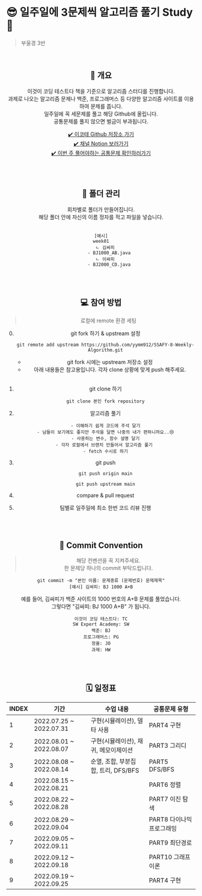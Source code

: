 # 😎 일주일에 3문제씩 알고리즘 풀기 Study 🚩
> 부울경 3반 
<br/>
 
<center><h2>👋 개요</h2><center>

이것이 코딩 테스트다 책을 기준으로 알고리즘 스터디를 진행합니다.<br/>
과제로 나오는 알고리즘 문제나 백준, 프로그래머스 등 다양한 알고리즘 사이트를 이용하여 문제를 풉니다.<br/>
일주일에 꼭 세문제를 풀고 해당 Github에 올립니다.<br/>
공통문제를 풀지 않으면 벌금이 부과됩니다.<br/>

[✔️ 이코테 Github 저장소 가기](https://github.com/ndb796/python-for-coding-test)<br/>
[✔️ 채널 Notion 보러가기](https://www.notion.so/yeomss/744e51fd59ac462cac41d793184aeb06)<br/>
[✔️ 이번 주 풀어야하는 공통문제 확인하러가기](https://www.notion.so/yeomss/3-11-10b12d38353c4f7c9968c453214f5741)<br/>
 
<br/>
<br/>

<center><h2>📝 폴더 관리</h2><center>
회차별로 폴더가 만들어집니다.<br/>
해당 폴더 안에 자신의 이름 정자를 적고 파일을 넣습니다.
<br/>
<br/>

```
[예시]
week01
   ㄴ 김싸피
      - BJ1000_AB.java
   ㄴ 이싸피
      - BJ2000_CD.java
```

<br/>
<br/>

<center><h2>💻 참여 방법</h2><center>

> 로컬에 remote 환경 세팅

0. git fork 하기 & upstream 설정
   <pre><code>git remote add upstream https://github.com/yymm912/SSAFY-8-Weekly-Algorithm.git</code></pre>

   - git fork 시에는 upstream 저장소 설정
   - 아래 내용들은 참고용입니다. 각자 clone 상황에 맞게 push 해주세요.
   <br/>

1. git clone 하기<br/>
   <pre><code>git clone 본인 fork repository</code></pre>

2. 알고리즘 풀기<br/>

   <pre><code>- 이해하기 쉽게 코드에 주석 달기
   - 남들이 보기에도 좋지만 주석을 달면 나중의 내가 편하니까요..😢
   - 사용하는 변수, 함수 설명 달기
   - 각자 로컬에서 브랜치 만들어서 알고리즘 풀기 
   - fetch 수시로 하기
   </code></pre>

3. git push<br/>
   <pre><code>git push origin main</code></pre>
   <pre><code>git push upstream main</code></pre>

4. compare & pull request<br/>

5. 팀별로 일주일에 최소 한번 코드 리뷰 진행<br/>

<br/><br/>

<center><h2>📕 Commit Convention</h2><center>

> 해당 컨벤션을 꼭 지켜주세요. <br/>
> 한 문제당 하나의 commit 부탁드립니다.

```
git commit -m "본인 이름: 문제종류 (문제번호) 문제제목"
[예시] 김싸피: BJ 1000 A+B
```
예를 들어, 김싸피가 백준 사이트의 1000 번호의 A+B 문제를 풀었습니다.<br/>
그렇다면 "김싸피: BJ 1000 A+B" 가 됩니다.<br/>

```
이것이 코딩 테스트다: TC
SW Expert Academy: SW
백준: BJ
프로그래머스: PG
정올: JO
과제: HW
```


<br/><br/>

<center><h2>🗓 일정표</h2><center>

| INDEX | 기간                    | 수업 내용    | 공통문제 유형 |
| ----- | ----------------------- | ------- | --------- |
| 1     | 2022.07.25 ~ 2022.07.31 | 구현(시뮬레이션), 델타 사용 | PART4 구현 |
| 2     | 2022.08.01 ~ 2022.08.07 | 구현(시뮬레이션), 재귀, 메모이제이션 | PART3 그리디 |
| 3     | 2022.08.08 ~ 2022.08.14 | 순열, 조합, 부분집합, 트리, DFS/BFS | PART5 DFS/BFS |
| 4     | 2022.08.15 ~ 2022.08.21 |  | PART6 정렬 |
| 5     | 2022.08.22 ~ 2022.08.28 |  | PART7 이진 탐색 |
| 6    | 2022.08.29 ~ 2022.09.04 |  | PART8 다이나믹 프로그래밍 |
| 7     | 2022.09.05 ~ 2022.09.11 |  | PART9 최단경로 |
| 8     | 2022.09.12 ~ 2022.09.18 |  | PART10 그래프 이론 |
| 9     | 2022.09.19 ~ 2022.09.25 |  | PART4 구현 |
